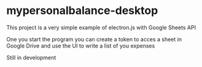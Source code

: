 # mypersonalbalance-desktop
This project is a very simple example of electron.js with Google Sheets API

One you start the program you can create a token to acces a sheet in Google Drive and use the UI to write a list of you expenses

Still in development

